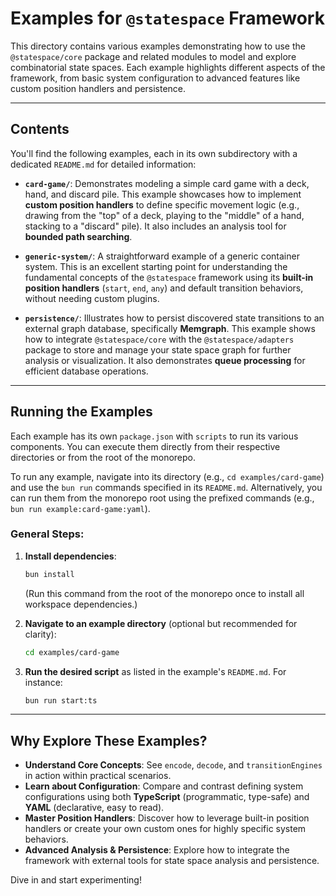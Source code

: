 # Examples for `@statespace` Framework

This directory contains various examples demonstrating how to use the `@statespace/core` package and related modules to model and explore combinatorial state spaces. Each example highlights different aspects of the framework, from basic system configuration to advanced features like custom position handlers and persistence.

---

## Contents

You'll find the following examples, each in its own subdirectory with a dedicated `README.md` for detailed information:

- **`card-game/`**:
  Demonstrates modeling a simple card game with a deck, hand, and discard pile. This example showcases how to implement **custom position handlers** to define specific movement logic (e.g., drawing from the "top" of a deck, playing to the "middle" of a hand, stacking to a "discard" pile). It also includes an analysis tool for **bounded path searching**.

- **`generic-system/`**:
  A straightforward example of a generic container system. This is an excellent starting point for understanding the fundamental concepts of the `@statespace` framework using its **built-in position handlers** (`start`, `end`, `any`) and default transition behaviors, without needing custom plugins.

- **`persistence/`**:
  Illustrates how to persist discovered state transitions to an external graph database, specifically **Memgraph**. This example shows how to integrate `@statespace/core` with the `@statespace/adapters` package to store and manage your state space graph for further analysis or visualization. It also demonstrates **queue processing** for efficient database operations.

---

## Running the Examples

Each example has its own `package.json` with `scripts` to run its various components. You can execute them directly from their respective directories or from the root of the monorepo.

To run any example, navigate into its directory (e.g., `cd examples/card-game`) and use the `bun run` commands specified in its `README.md`. Alternatively, you can run them from the monorepo root using the prefixed commands (e.g., `bun run example:card-game:yaml`).

### General Steps:

1.  **Install dependencies**:

    ```bash
    bun install
    ```

    (Run this command from the root of the monorepo once to install all workspace dependencies.)

2.  **Navigate to an example directory** (optional but recommended for clarity):

    ```bash
    cd examples/card-game
    ```

3.  **Run the desired script** as listed in the example's `README.md`. For instance:

    ```bash
    bun run start:ts
    ```

---

## Why Explore These Examples?

- **Understand Core Concepts**: See `encode`, `decode`, and `transitionEngines` in action within practical scenarios.
- **Learn about Configuration**: Compare and contrast defining system configurations using both **TypeScript** (programmatic, type-safe) and **YAML** (declarative, easy to read).
- **Master Position Handlers**: Discover how to leverage built-in position handlers or create your own custom ones for highly specific system behaviors.
- **Advanced Analysis & Persistence**: Explore how to integrate the framework with external tools for state space analysis and persistence.

Dive in and start experimenting\!
